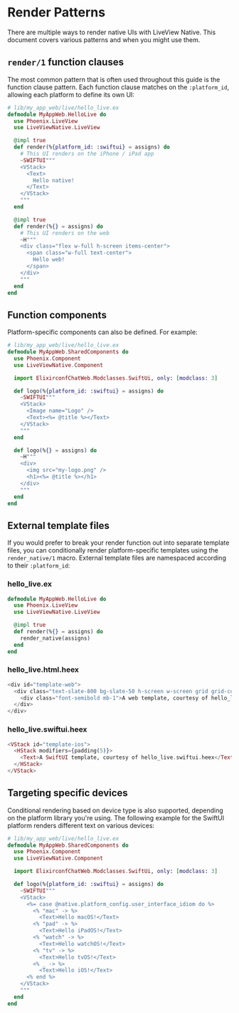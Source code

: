 # Render Patterns

There are multiple ways to render native UIs with LiveView Native. This document covers various
patterns and when you might use them.

## `render/1` function clauses

The most common pattern that is often used throughout this guide is the function clause pattern.
Each function clause matches on the `:platform_id`, allowing each platform to define its own UI:

```elixir
# lib/my_app_web/live/hello_live.ex
defmodule MyAppWeb.HelloLive do
  use Phoenix.LiveView
  use LiveViewNative.LiveView

  @impl true
  def render(%{platform_id: :swiftui} = assigns) do
    # This UI renders on the iPhone / iPad app
    ~SWIFTUI"""
    <VStack>
      <Text>
        Hello native!
      </Text>
    </VStack>
    """
  end

  @impl true
  def render(%{} = assigns) do
    # This UI renders on the web
    ~H"""
    <div class="flex w-full h-screen items-center">
      <span class="w-full text-center">
        Hello web!
      </span>
    </div>
    """
  end
end
```

## Function components

Platform-specific components can also be defined. For example:

```elixir
# lib/my_app_web/live/hello_live.ex
defmodule MyAppWeb.SharedComponents do
  use Phoenix.Component
  use LiveViewNative.Component

  import ElixirconfChatWeb.Modclasses.SwiftUi, only: [modclass: 3]

  def logo(%{platform_id: :swiftui} = assigns) do
    ~SWIFTUI"""
    <VStack>
      <Image name="Logo" />
      <Text><%= @title %></Text>
    </VStack>
    """
  end

  def logo(%{} = assigns) do
    ~H"""
    <div>
      <img src="my-logo.png" />
      <h1><%= @title %></h1>
    </div>
    """
  end
end
```

## External template files

If you would prefer to break your render function out into separate template files, you can
conditionally render platform-specific templates using the `render_native/1` macro. External
template files are namespaced according to their `:platform_id`:

<!-- tabs-open -->

### hello_live.ex

```elixir
defmodule MyAppWeb.HelloLive do
  use Phoenix.LiveView
  use LiveViewNative.LiveView

  @impl true
  def render(%{} = assigns) do
    render_native(assigns)
  end
end
```

### hello_live.html.heex
```heex
<div id="template-web">
  <div class="text-slate-800 bg-slate-50 h-screen w-screen grid grid-cols-1 gap-1 content-center items-center text-center">
    <div class="font-semibold mb-1">A web template, courtesy of hello_live.html.heex</div>
  </div>
</div>
```

### hello_live.swiftui.heex
```heex
<VStack id="template-ios">
  <HStack modifiers={padding(5)}>
    <Text>A SwiftUI template, courtesy of hello_live.swiftui.heex</Text>
  </HStack>
</VStack>
```

<!-- tabs-close -->

## Targeting specific devices

Conditional rendering based on device type is also supported, depending on the platform library you're using.
The following example for the SwiftUI platform renders different text on various devices:

```elixir
# lib/my_app_web/live/hello_live.ex
defmodule MyAppWeb.SharedComponents do
  use Phoenix.Component
  use LiveViewNative.Component

  import ElixirconfChatWeb.Modclasses.SwiftUi, only: [modclass: 3]

  def logo(%{platform_id: :swiftui} = assigns) do
    ~SWIFTUI"""
    <VStack>
      <%= case @native.platform_config.user_interface_idiom do %>
        <% "mac" -> %>
          <Text>Hello macOS!</Text>
        <% "pad" -> %>
          <Text>Hello iPadOS!</Text>
        <% "watch" -> %>
          <Text>Hello watchOS!</Text>
        <% "tv" -> %>
          <Text>Hello tvOS!</Text>
        <% _ -> %>
          <Text>Hello iOS!</Text>
      <% end %>
    </VStack>
    """
  end
end
```
